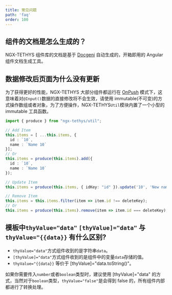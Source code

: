 ```yaml
---
title: 常见问题
path: 'faq'
order: 100
---
```


## 组件的文档是怎么生成的？
NGX-TETHYS 组件库的文档是基于 [Docgeni](https://github.com/docgeni/docgeni) 自动生成的，开箱即用的 Angular 组件文档生成工具。

## 数据修改后页面为什么没有更新

为了获得更好的性能，NGX-TETHYS 大部分组件都运行在 [OnPush](https://angular.io/api/core/ChangeDetectionStrategy) 模式下，这意味着对`@Input()`数据的直接修改将不会生效，请使用 immutable(不可变)的方式操作数组或者对象，为了方便操作，NGX-TETHYS`Util`模块内置了一个小型的 immutable 工具函数。

```ts
import { produce } from "ngx-tethys/util";

// Add Item
this.items = [ ...this.items, {
  id : `10`,
  name : `Name 10`
}];
// Or
this.items = produce(this.items).add({
  id : `10`,
  name : `Name 10`
});

// Update Item
this.items = produce(this.items, { idKey: "id" }).update('10', 'New name');

// Remove Item
this.items = this.items.filter(item => item.id !== deleteKey);
// Or
this.items = produce(this.items).remove(item => item.id === deleteKey);

```

## 模板中`thyValue="data"` `[thyValue]="data"` 与 `thyValue="{{data}}` 有什么区别?

- `thyValue="data"`方式组件收到的是字符串`data`。
- `[thyValue]="data"`方式组件收到的是组件中的变量`data`存储的值。
- `thyValue="{{data}}` 等价于 [thyValue]="data.toString()"。

如果你需要传入`number`或者`boolean`类型时，建议使用 [thyValue]="data" 的方式，当然对于`boolean`类型，`thyValue="false"`是会得到 false 的，所有组件内部都进行了转换处理。

